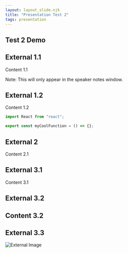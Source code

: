 ```yaml
---
layout: layout_slide.njk
title: "Presentation Test 2"
tags: presentation
---
```


<section>

# Test 2 Demo

## External 1.1

Content 1.1

Note: This will only appear in the speaker notes window.

</section>

<section>

## External 1.2

Content 1.2

```js
import React from "react";

export const myCoolFunction = () => {};
```

</section>
<section>

## External 2

Content 2.1

</section>
<section>

## External 3.1

Content 3.1

</section>

<section>

## External 3.2

## Content 3.2

</section>
<section>

## External 3.3

![External Image](https://s3.amazonaws.com/static.slid.es/logo/v2/slides-symbol-512x512.png)

</section>
